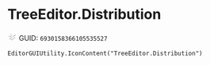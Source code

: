 # TreeEditor.Distribution
![](/img/TreeEditor.Distribution.png)
GUID: `6930158366105535527`
```
EditorGUIUtility.IconContent("TreeEditor.Distribution")
```
